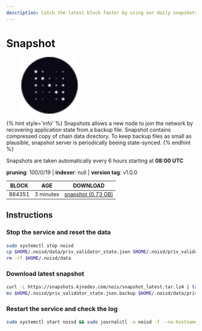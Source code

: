 ```yaml
---
description: Catch the latest block faster by using our daily snapshots.
---
```


# Snapshot

<figure><img src="https://raw.githubusercontent.com/kj89/cosmos-images/main/logos/nois.png" width="150" alt=""><figcaption></figcaption></figure>

{% hint style='info' %}
Snapshots allows a new node to join the network by recovering application state from a backup file. 
Snapshot contains compressed copy of chain data directory. To keep backup files as small as plausible, 
snapshot server is periodically beeing state-synced.
{% endhint %}

Snapshots are taken automatically every 6 hours starting at **08:00 UTC**

**pruning**: 100/0/19 | **indexer**: null | **version tag**: v1.0.0

| BLOCK             | AGE             | DOWNLOAD                                                                                            |
| ----------------- | --------------- | --------------------------------------------------------------------------------------------------- |
| 864351 | 3 minutes | [snapshot (0.73 GB)](https://snapshots.kjnodes.com/nois/snapshot\_latest.tar.lz4) |

## Instructions

### Stop the service and reset the data

```bash
sudo systemctl stop noisd
cp $HOME/.noisd/data/priv_validator_state.json $HOME/.noisd/priv_validator_state.json.backup
rm -rf $HOME/.noisd/data
```

### Download latest snapshot

```bash
curl -L https://snapshots.kjnodes.com/nois/snapshot_latest.tar.lz4 | tar -Ilz4 -xf - -C $HOME/.noisd
mv $HOME/.noisd/priv_validator_state.json.backup $HOME/.noisd/data/priv_validator_state.json
```

### Restart the service and check the log

```bash
sudo systemctl start noisd && sudo journalctl -u noisd -f --no-hostname -o cat
```
